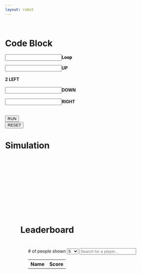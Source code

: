 ```yaml
---
layout: robot
---
```


<br>

<div class="index-Container">
  <div id="div3" class="shadow" style="">
    <h1>Code Block</h1>
    <div class="loop-block">
        <p style="color: black; text-align: left;"><input id="loop" class="block-input"><b>Loop</b></p>
        <div class="up-block"><input id="up" class="block-input"><label class="label-block"><b>UP</b></label></div><br>
        <div class="left-block"><label class="label-block"><b>2 LEFT</b></label></div><br>
        <div class="down-block"><input id="down" class="block-input"><label class="label-block"><b>DOWN</b></label></div><br>
        <div class="right-block"><input id="right" class="block-input"><label class="label-block"><b>RIGHT</b></label></div><br>
    </div>
    <br>
    <button id="runner" onclick="run()">RUN</button>
    <form action="{{ site.baseurl }}/robot_md/robot4">
        <button type="submit">RESET</button>
    </form>
  </div>
  <div id="div4" class="shadow" style="">
    <h1>Simulation</h1>
    <div style="padding: 17px">
        <canvas id="sim" width="250" height="250" style="background: white;">
        </canvas>
    </div>
  </div>
</div>

<div style="padding: 50px;"></div>
<div id="div3" class="shadow" style="padding: 50px;">
  <h1>Leaderboard</h1>
  <div style="padding: 25px">
    <label># of people shown</label>
    <select name="Entries" id="numberRows" onchange="updateLeaderboard()">
      <option value="5">5</option>
      <option value="10">10</option>
      <option value="25">25</option>
    </select>
    <input type="text" id="searchInput" onkeyup="searchPlayer()" placeholder="Search for a player...">
    <table id="leaderboard" style="width:100%">
      <tr>
        <th onclick="sortLeaderboard(0)">Name</th>
        <th onclick="sortLeaderboard(1)">Score</th>
      </tr>
    </table>
  </div>
</div>
<script>
  fetch('https://Playgroundproject.duckdns.org/api/users/', {
  method: 'PUT',
  headers: { 'Content-Type': 'application/json' },
  body: JSON.stringify({ name: person, level: parseInt(localStorage.getItem('level')) || 1 })
})
</script>
<script src="{{ '/assets/js/robotJS/robot4.js' | relative_url }}"></script>
